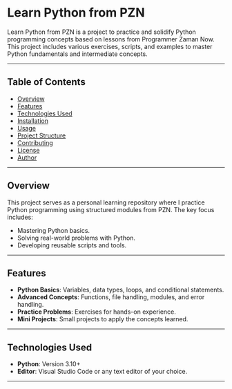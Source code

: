 # Learn Python from PZN

Learn Python from PZN is a project to practice and solidify Python programming concepts based on lessons from Programmer Zaman Now. This project includes various exercises, scripts, and examples to master Python fundamentals and intermediate concepts.

---

## Table of Contents

- [Overview](#overview)
- [Features](#features)
- [Technologies Used](#technologies-used)
- [Installation](#installation)
- [Usage](#usage)
- [Project Structure](#project-structure)
- [Contributing](#contributing)
- [License](#license)
- [Author](#author)

---

## Overview

This project serves as a personal learning repository where I practice Python programming using structured modules from PZN. The key focus includes:

- Mastering Python basics.
- Solving real-world problems with Python.
- Developing reusable scripts and tools.

---

## Features

- **Python Basics**: Variables, data types, loops, and conditional statements.
- **Advanced Concepts**: Functions, file handling, modules, and error handling.
- **Practice Problems**: Exercises for hands-on experience.
- **Mini Projects**: Small projects to apply the concepts learned.

---

## Technologies Used

- **Python**: Version 3.10+
- **Editor**: Visual Studio Code or any text editor of your choice.

---
